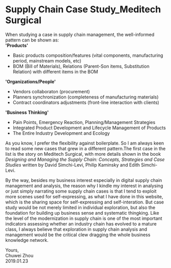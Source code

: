 # Supply Chain Case Study_Meditech Surgical                                      
When studying a case in supply chain management, the well-informed pattern can be shown as:          
**'Products'**                              
- Basic products composition/features (vital components, manufacturing period, mainstream models, etc)               
- BOM (Bill of Materials), Relations (Parent-Son items, Substitution Relation) with different items in the BOM                

**'Organizations/People'**               
- Vendors collaboraton (procurement)                
- Planners synchronization (completeness of manufacturing materials)                 
- Contract coordinators adjustments (front-line interaction with clients)                  

**'Business Thinking'**              
- Pain Points, Emergency Reaction, Planning/Management Strategies           
- Integrated Product Development and Lifecycle Management of Products             
- The Entire Industry Development and Ecology                
                               
As you know, I prefer the flexibility against boilerplate. So I am always keen to read some new cases that grew in a different pattern.The first case in the list is the story on Meditech Surgical, with more details shown in the book _Designing and Managing the Supply Chain: Concepts, Strategies and Case Studies_ written by David Simchi-Levi, Philip Kaminsky and Edith Simchi-Levi.             
                       
By the way, besides my business interest especially in digital supply chain management and analysis, the reason why I kindle my interest in analysing or just simply narrating some supply chain cases is that I tend to exploit more scenes used for self-expressing, as what I have done in this website, which is the sharing space for self-expressing and self-interation. But case study would be not merely limited in individual exploration, but also the foundation for building up business sense and systematic thingking. Like the level of the modernization in supply chain is one of the most important indicators assessing whether an industry chain has evolved to a mature class, I always believe that exploration in supply chain analysis and management would be the critical clew dragging the whole business knowledge network.              

Yours,          
Chuwei Zhou               
2019.01.23               

                          
                           



   
   
